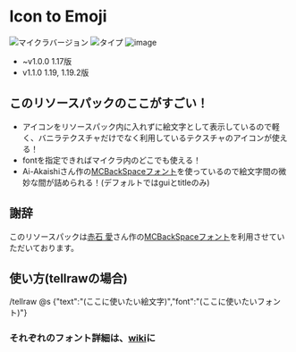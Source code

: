 # Icon to Emoji <!-- ![ダウンロード数](https://img.shields.io/github/downloads/tunakaniri/icon-to-emoji/total) -->
![マイクラバージョン](https://img.shields.io/badge/Minecraft%20Ver-Java%201.17~1.19.2-brightgreen) ![タイプ](https://img.shields.io/badge/Type-resourcepack-orange)
![image](https://user-images.githubusercontent.com/55052380/154682356-1f664789-401f-4fca-bf6a-520e8de43d32.png)

- ~v1.0.0 1.17版
- v1.1.0 1.19, 1.19.2版

## このリソースパックのここがすごい！
- アイコンをリソースパック内に入れずに絵文字として表示しているので軽く、バニラテクスチャだけでなく利用しているテクスチャのアイコンが使える！
- fontを指定できればマイクラ内のどこでも使える！
- Ai-Akaishiさん作の[MCBackSpaceフォント](https://github.com/Ai-Akaishi/HighQualityImageLoadingSample)を使っているので絵文字間の微妙な間が詰められる！(デフォルトではguiとtitleのみ)
## 謝辞
このリソースパックは[赤石 愛](https://github.com/Ai-Akaishi)さん作の[MCBackSpaceフォント](https://github.com/Ai-Akaishi/HighQualityImageLoadingSample)を利用させていただいております。
## 使い方(tellrawの場合)
/tellraw @s {"text":"(ここに使いたい絵文字)","font":"(ここに使いたいフォント)"}
### それぞれのフォント詳細は、[wiki](../../wiki/絵文字一覧)に
